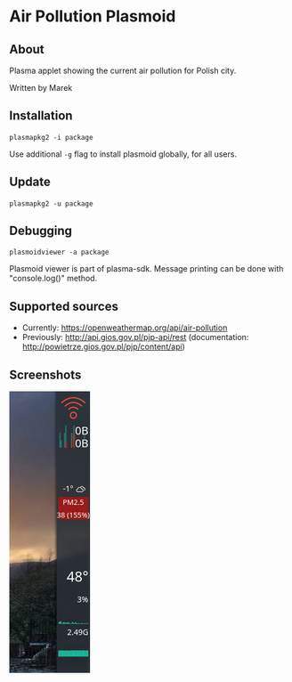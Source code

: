 # Air Pollution Plasmoid

## About
Plasma applet showing the current air pollution for Polish city.

Written by Marek

## Installation
```
plasmapkg2 -i package
```

Use additional `-g` flag to install plasmoid globally, for all users.

## Update
```
plasmapkg2 -u package
```

## Debugging

```
plasmoidviewer -a package
```

Plasmoid viewer is part of plasma-sdk. Message printing can be done with "console.log()" method.

## Supported sources
- Currently: https://openweathermap.org/api/air-pollution
- Previously: http://api.gios.gov.pl/pjp-api/rest (documentation: http://powietrze.gios.gov.pl/pjp/content/api)

## Screenshots
![Air Pollution Plasmoid](https://raw.githubusercontent.com/marek-g/plasma-applet-air-pollution/master/plasmoid.png)
